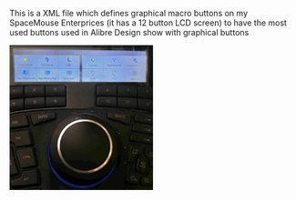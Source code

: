 This is a XML file which defines graphical macro buttons on my SpaceMouse Enterprices (it has a 12 button LCD screen) to have the most used buttons used in Alibre Design show with graphical buttons

<img src="images/spacemouse_enterprise.png" width="50%"></img>


